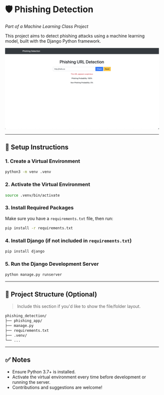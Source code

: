 # 🛡️ Phishing Detection  
*Part of a Machine Learning Class Project*

This project aims to detect phishing attacks using a machine learning model, built with the Django Python framework.

![Web Interface](screenshot.png)

---

## 🔧 Setup Instructions

### 1. Create a Virtual Environment
```bash
python3 -m venv .venv
```

### 2. Activate the Virtual Environment
```bash
source .venv/bin/activate
```

### 3. Install Required Packages
Make sure you have a `requirements.txt` file, then run:
```bash
pip install -r requirements.txt
```

### 4. Install Django (if not included in `requirements.txt`)
```bash
pip install django
```

### 5. Run the Django Development Server
```bash
python manage.py runserver
```

---

## 📁 Project Structure (Optional)
> Include this section if you'd like to show the file/folder layout.
```
phishing_detection/
├── phishing_app/
├── manage.py
├── requirements.txt
├── .venv/
└── ...
```

---

## ✅ Notes
- Ensure Python 3.7+ is installed.
- Activate the virtual environment every time before development or running the server.
- Contributions and suggestions are welcome!
